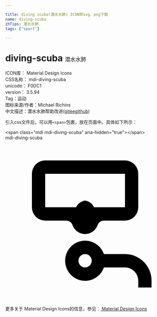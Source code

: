 ```yaml
---

title: diving scuba(潜水水肺) ICON转svg、png下载
name: diving-scuba
zhTips: 潜水水肺
tags: ["sport"]

---
```


# diving-scuba  <small style="font-size: 60%;font-weight: 100">潜水水肺</small>


<div class="detail-page">
<p>
<span>
ICON库：
<span class="badge-secondary badge">Material Design Icons</span> 
</span>
<br/>
<span>
CSS名称：
<span class="badge-secondary badge">mdi-diving-scuba</span> 
</span>
<br/>
<span>
unicode：
<span class="badge-secondary badge">F0DC1</span> 
<copy-btn content='F0DC1' btn-title=""></copy-btn>
<copy-btn :content='String.fromCodePoint(parseInt("F0DC1", 16))' btn-title="复制U"></copy-btn>
</span>
<br/>
<span>
version：
<span class="badge-secondary badge">3.5.94</span> 
</span><br/><span>Tag：<span class="badge-light badge"><router-link to="/tags/sport.html">运动</router-link></span></span>
<br/>
<span>图标来源/作者：<span class="badge-light badge">Michael Richins</span></span> 
<br/>
<span class="zh-detail">中文描述：<span class="badge-primary badge">潜水水肺</span><span class="help-link"><span>帮助改进</span>(<a href="https://gitee.com/liuwave/icon-helper/edit/master/json/material/diving-scuba.json" target="_blank" rel="noopener noreferrer">gitee</a><a href="https://github.com/liuwave/icon-helper/edit/master/json/material/diving-scuba.json" target="_blank" rel="noopener noreferrer">github</a></span>)</span><br/>
</p>
</div>
<div class="alert alert-dark">
  <i class="mdi mdi-diving-scuba mdi-48px"></i>
  <i class="mdi mdi-diving-scuba mdi-36px"></i>
  <i class="mdi mdi-diving-scuba mdi-24px"></i>
  <i class="mdi mdi-diving-scuba mdi-18px"></i>
</div>
<div>
  <p>引入css文件后，可以用<code>&lt;span&gt;</code>包裹，放在页面中。具体如下所示：    
  </p>
  <div class="alert alert-primary" style="font-size: 14px">
    &lt;span class="mdi mdi-diving-scuba" aria-hidden="true"&gt;&lt;/span&gt;
    <copy-btn content='<span class="mdi mdi-diving-scuba" aria-hidden="true"></span>'></copy-btn>
  </div>
  <div class="alert alert-secondary">
    <i class="mdi mdi-diving-scuba"
    style="font-size: 24px"
    aria-hidden="true"></i> mdi-diving-scuba
    <copy-btn content="mdi-diving-scuba" btn-title="复制图标名称"></copy-btn>
  </div>
</div>
<div id="svg" class="svg-wrap">
<svg xmlns="http://www.w3.org/2000/svg" viewBox="0 0 24 24"><path d="M12,15C13.31,15 14.42,15.83 14.83,17H18A4,4 0 0,1 22,21V22H20V21A2,2 0 0,0 18,19H14.83C14.42,20.17 13.31,21 12,21A3,3 0 0,1 9,18A3,3 0 0,1 12,15M12,17A1,1 0 0,0 11,18A1,1 0 0,0 12,19A1,1 0 0,0 13,18A1,1 0 0,0 12,17M18,3A2,2 0 0,1 20,5V10A2,2 0 0,1 18,12H14.85C14.43,12 14.05,12.24 13.9,12.63C13.7,13.23 13.23,13.71 12.62,13.91C11.58,14.25 10.44,13.68 10.1,12.63C9.95,12.24 9.57,12 9.15,12H6A2,2 0 0,1 4,10V5A2,2 0 0,1 6,3H18M18,10V5H6V10H10.65C10.9,9.46 11.41,9.09 12,9C12.59,9.09 13.1,9.46 13.35,10H18Z" /></svg>
</div>
<detail full-name='mdi-diving-scuba'></detail>
    
<div><p>更多关于 Material Design Icons的信息，参见：<a target="_blank" href="https://iconhelper.cn/material.html"> Material Design Icons</a>
</p></div>
